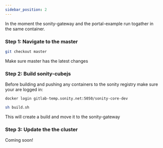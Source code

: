 ```yaml
---
sidebar_position: 2
---
```


In the moment the sonity-gateway and the portal-example run togather in the same container.


### Step 1: Navigate to the master

```sh
git checkout master
```


Make sure master has the latest changes


### Step 2: Build sonity-cubejs


Before building and pushing any containers to the sonity registry make sure your are logged in:

```sh
docker login gitlab-temp.sonity.net:5050/sonity-core-dev
```


```sh
sh build.sh
```

This will create a build and move it to the sonity-gateway



### Step 3: Update the the cluster

<!---
TODO: Document this
-->

Coming soon!
